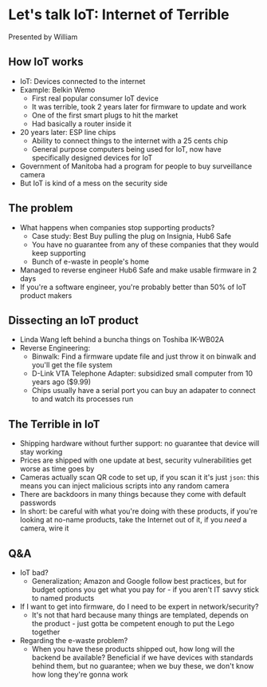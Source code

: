 # Let's talk IoT: Internet of Terrible

Presented by William

## How IoT works

- IoT: Devices connected to the internet
- Example: Belkin Wemo
    - First real popular consumer IoT device
    - It was terrible, took 2 years later for firmware to update and work
    - One of the first smart plugs to hit the market
    - Had basically a router inside it
- 20 years later: ESP line chips
    - Ability to connect things to the internet with a 25 cents chip
    - General purpose computers being used for IoT, now have specifically designed devices for IoT
- Government of Manitoba had a program for people to buy surveillance camera
- But IoT is kind of a mess on the security side

## The problem

- What happens when companies stop supporting products?
    - Case study: Best Buy pulling the plug on Insignia, Hub6 Safe
    - You have no guarantee from any of these companies that they would keep supporting
    - Bunch of e-waste in people's home
- Managed to reverse engineer Hub6 Safe and make usable firmware in 2 days
- If you're a software engineer, you're probably better than 50% of IoT product makers

## Dissecting an IoT product

- Linda Wang left behind a buncha things on Toshiba IK-WB02A
- Reverse Engineering:
    - Binwalk: Find a firmware update file and just throw it on binwalk and you'll get the file system
    - D-Link VTA Telephone Adapter: subsidized small computer from 10 years ago ($9.99)
    - Chips usually have a serial port you can buy an adapater to connect to and watch its processes run

## The Terrible in IoT

- Shipping hardware without further support: no guarantee that device will stay working
- Prices are shipped with one update at best, security vulnerabilities get worse as time goes by
- Cameras actually scan QR code to set up, if you scan it it's just `json`: this means you can inject malicious scripts into any random camera
- There are backdoors in many things because they come with default passwords
- In short: be careful with what you're doing with these products, if you're looking at no-name products, take the Internet out of it, if you *need* a camera, wire it

## Q&A

- IoT bad?
    - Generalization; Amazon and Google follow best practices, but for budget options you get what you pay for - if you aren't IT savvy stick to named products
- If I want to get into firmware, do I need to be expert in network/security?
    - It's not that hard because many things are templated, depends on the product - just gotta be competent enough to put the Lego together
- Regarding the e-waste problem?
    - When you have these products shipped out, how long will the backend be available? Beneficial if we have devices with standards behind them, but no guarantee; when we buy these, we don't know how long they're gonna work
